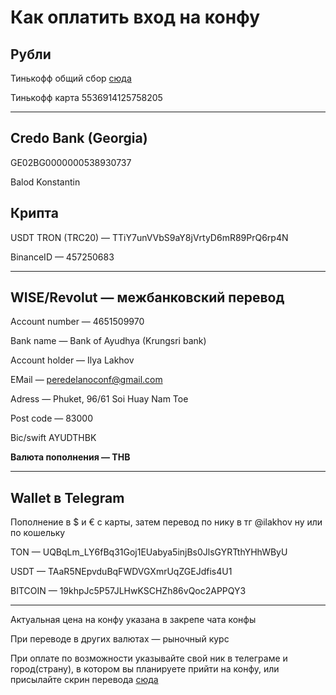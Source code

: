 # Как оплатить вход на конфу

## Рубли

Тинькофф общий сбор [сюда](https://www.tinkoff.ru/cf/87UgKhvRo4p)

Тинькофф карта 5536914125758205

---

## Credo Bank (Georgia)

GE02BG0000000538930737

Balod Konstantin

## Крипта

USDT TRON (TRC20) — TTiY7unVVbS9aY8jVrtyD6mR89PrQ6rp4N

BinanceID — 457250683

---

## WISE/Revolut — межбанковский перевод

Account number — 4651509970

Bank name — Bank of Ayudhya (Krungsri bank)

Account holder — Ilya Lakhov

EMail — [peredelanoconf@gmail.com](peredelanoconf@gmail.com)

Adress — Phuket, 96/61 Soi Huay Nam Toe

Post code — 83000

Bic/swift AYUDTHBK

**Валюта пополнения — THB**

---

## Wallet в Telegram

Пополнение в $ и € с карты, затем перевод по нику в тг @ilakhov ну или по кошельку

TON — UQBqLm_LY6fBq31Goj1EUabya5injBs0JlsGYRTthYHhWByU

USDT — TAaR5NEpvduBqFWDVGXmrUqZGEJdfis4U1

BITCOIN — 19khpJc5P57JLHwKSCHZh86vQoc2APPQY3

---

Актуальная цена на конфу указана в закрепе чата конфы

При переводе в других валютах — рыночный курс

При оплате по возможности указывайте свой ник в телеграме и город(страну), в котором вы планируете прийти на конфу, или присылайте скрин перевода [сюда](https://t.me/OldOleg)
